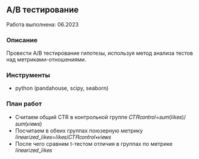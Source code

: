 **A/B тестирование**<br/>
---
Работа выполнена: 06.2023
### Описание<br/>
Провести A/B тестирование гипотезы, используя метод анализа тестов над метриками-отношениями.  
### Инструменты<br/>
- python (pandahouse, scipy, seaborn)
### План работ<br/>
- Считаем общий CTR в контрольной группе  𝐶𝑇𝑅𝑐𝑜𝑛𝑡𝑟𝑜𝑙=𝑠𝑢𝑚(𝑙𝑖𝑘𝑒𝑠)/𝑠𝑢𝑚(𝑣𝑖𝑒𝑤𝑠) 
- Посчитаем в обеих группах поюзерную метрику  𝑙𝑖𝑛𝑒𝑎𝑟𝑖𝑧𝑒𝑑_𝑙𝑖𝑘𝑒𝑠=𝑙𝑖𝑘𝑒𝑠/𝐶𝑇𝑅𝑐𝑜𝑛𝑡𝑟𝑜𝑙∗𝑣𝑖𝑒𝑤𝑠 
- После чего сравним  t-тестом отличия в группах по метрике 𝑙𝑖𝑛𝑒𝑎𝑟𝑖𝑧𝑒𝑑_𝑙𝑖𝑘𝑒𝑠 <br/>  



